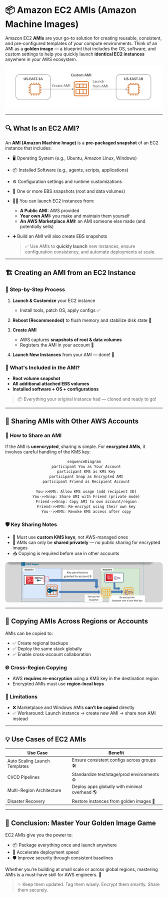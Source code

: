 # 📦 **Amazon EC2 AMIs (Amazon Machine Images)**

Amazon EC2 **AMIs** are your go-to solution for creating reusable, consistent, and pre-configured templates of your compute environments. Think of an AMI as a **golden image** — a blueprint that includes the OS, software, and custom settings to help you quickly launch **identical EC2 instances** anywhere in your AWS ecosystem.

<div style="text-align: center">
  <img src="images/ec2-ami.png" alt="Creating EC2 AMIs" style="border-radius: 10px;" />
</div>

---

## 🔍 **What Is an EC2 AMI?**

An **AMI (Amazon Machine Image)** is a **pre-packaged snapshot** of an EC2 instance that includes:

- 🖥️ Operating System (e.g., Ubuntu, Amazon Linux, Windows)
- 📦 Installed Software (e.g., agents, scripts, applications)
- ⚙️ Configuration settings and runtime customizations
- 💾 One or more EBS snapshots (root and data volumes)
- 🏃‍♂️ You can launch EC2 instances from:

  - **A Public AMI:** AWS provided
  - **Your own AMI:** you make and maintain them yourself
  - **An AWS Marketplace AMI:** an AMI someone else made (and potentially sells)

- ➕ Build an AMI will also create EBS snapshots

  > ✅ Use AMIs to **quickly launch** new instances, ensure configuration consistency, and automate deployments at scale.

---

## 🏗️ **Creating an AMI from an EC2 Instance**

### 🧱 **Step-by-Step Process**

1. **Launch & Customize** your EC2 instance

   - Install tools, patch OS, apply configs ✅

2. **Reboot (Recommended)** to flush memory and stabilize disk state 🔁

3. **Create AMI**

   - AWS captures **snapshots of root & data volumes**
   - Registers the AMI in your account 🎯

4. **Launch New Instances** from your AMI — done! 🎉

### 🧾 **What's Included in the AMI?**

- **Root volume snapshot**
- **All additional attached EBS volumes**
- **Installed software + OS + configurations**

> 📦 Everything your original instance had — cloned and ready to go!

---

## 🔄 **Sharing AMIs with Other AWS Accounts**

### 🤝 **How to Share an AMI**

If the AMI is **unencrypted**, sharing is simple. For **encrypted AMIs**, it involves careful handling of the KMS key:

<div align="center">

```mermaid
sequenceDiagram
  participant You as Your Account
  participant KMS as KMS Key
  participant Snap as Encrypted AMI
  participant Friend as Recipient Account

  You->>KMS: Allow KMS usage (add recipient ID)
  You->>Snap: Share AMI with Friend (private mode)
  Friend->>Snap: Copy AMI to own account/region
  Friend->>KMS: Re-encrypt using their own key
  You-->>KMS: Revoke KMS access after copy
```

</div>

### 🛡️ **Key Sharing Notes**

- 🔐 Must use **custom KMS keys**, not AWS-managed ones
- 📍 AMIs can only be **shared privately** — no public sharing for encrypted images
- 📥 Copying is required before use in other accounts

<div style="text-align: center">
  <img src="images/sharing-ec2-ami.png" alt="Sharing Encrypted EC2 AMI" style="border-radius: 10px;" />
</div>

---

## 🧳 **Copying AMIs Across Regions or Accounts**

AMIs can be copied to:

- ✅ Create regional backups
- ✅ Deploy the same stack globally
- ✅ Enable cross-account collaboration

### 🌐 **Cross-Region Copying**

- AWS **requires re-encryption** using a KMS key in the destination region
- Encrypted AMIs must use **region-local keys**

### 🚫 **Limitations**

- ❌ Marketplace and Windows AMIs **can’t be copied** directly
- ✅ Workaround: Launch instance → create new AMI → share new AMI instead

---

## 💡 **Use Cases of EC2 AMIs**

| Use Case                      | Benefit                                       |
| ----------------------------- | --------------------------------------------- |
| Auto Scaling Launch Templates | Ensure consistent configs across groups 🛠️    |
| CI/CD Pipelines               | Standardize test/stage/prod environments ⚙️   |
| Multi-Region Architecture     | Deploy apps globally with minimal overhead 🌎 |
| Disaster Recovery             | Restore instances from golden images 🔁       |

---

## 🏁 **Conclusion: Master Your Golden Image Game**

EC2 AMIs give you the power to:

- 📦 Package everything once and launch anywhere
- 🚀 Accelerate deployment speed
- 🛡️ Improve security through consistent baselines

Whether you’re building at small scale or across global regions, mastering AMIs is a must-have skill for AWS engineers. 🙌

> ✨ Keep them updated. Tag them wisely. Encrypt them smartly. Share them securely.
